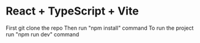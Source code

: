 # React + TypeScript + Vite

First git clone the repo
Then run "npm install" command
To run the project run "npm run dev" command
